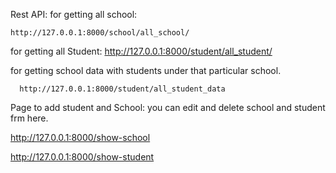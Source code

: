 Rest API:
for getting all school:

    http://127.0.0.1:8000/school/all_school/
    
for getting all Student:
    http://127.0.0.1:8000/student/all_student/
    
    
for getting school data with students under that
particular school.

      http://127.0.0.1:8000/student/all_student_data
      
Page to add student and School:
you can edit and delete school and student frm here.

http://127.0.0.1:8000/show-school

http://127.0.0.1:8000/show-student
